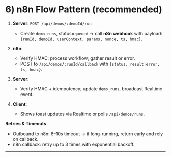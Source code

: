 # 6) n8n Flow Pattern (recommended)

1. **Server**: `POST /api/demos/:demoId/run`

   * Create `demo_runs`, status=`queued` → call **n8n webhook** with payload: `{runId, demoId, userContext, params, nonce, ts, hmac}`.
2. **n8n**:

   * Verify HMAC; process workflow; gather result or error.
   * POST to `/api/demos/:runId/callback` with `{status, result|error, ts, hmac}`.
3. **Server**:

   * Verify HMAC + idempotency; update `demo_runs`, broadcast Realtime event.
4. **Client**:

   * Shows toast updates via Realtime or polls `/api/demos/runs`.

**Retries & Timeouts**

* Outbound to n8n: 8–10s timeout → if long-running, return early and rely on callback.
* n8n callback: retry up to 3 times with exponential backoff.

---
